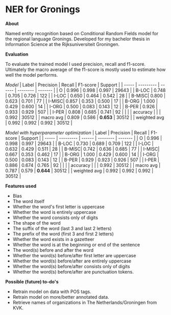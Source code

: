 # NER for Gronings
<b>About</b>

Named entity recognition based on Conditional Random Fields model for the regional language Gronings. Developed for my bachelor thesis in Information Science at the Rijksuniversiteit Groningen.


<b>Evaluation</b>

To evaluate the trained model I used precision, recall and f1-score. Ultimately the macro average of the f1-score is mostly used to estimate how well the model performs.

<i>Model</i>
| Label | Precision | Recall | F1-score | Support |
| ----- | --------- | ------ | -------- | ------- |
| O     | 0.996     | 0.998  | 0.997    | 29643   |
| B-LOC | 0.748     | 0.705  | 0.726    | 122     |
| I-LOC | 0.650     | 0.464  | 0.542    | 28      |
| B-MISC| 0.800     | 0.623  | 0.701    | 77      |
| I-MISC| 0.857     | 0.353  | 0.500    | 17      |
| B-ORG | 1.000     | 0.429  | 0.600    | 14      |
| I-ORG | 0.500     | 0.083  | 0.143    | 12      |
| B-PER | 0.926     | 0.933  | 0.929    | 507     |
| I-PER | 0.808     | 0.685  | 0.741    | 92      |
| |
| accuracy     |    |          | 0.992    | 30512   |
| macro avg    | 0.809 | 0.586 | <b>0.653</b>    | 30512   |
| weighted avg | 0.992 | 0.992 | 0.992    | 30512   |

<i>Model with hyperparameter optimization</i>
| Label | Precision | Recall | F1-score | Support |
| ----- | --------- | ------ | -------- | ------- |
| O     | 0.996     | 0.998  | 0.997    | 29643   |
| B-LOC | 0.730     | 0.689  | 0.709    | 122     |
| I-LOC | 0.632     | 0.429  | 0.511    | 28      |
| B-MISC| 0.742     | 0.636  | 0.685    | 77      |
| I-MISC| 0.667     | 0.353  | 0.462    | 17      |
| B-ORG | 1.000     | 0.429  | 0.600    | 14      |
| I-ORG | 0.500     | 0.083  | 0.143    | 12      |
| B-PER | 0.929     | 0.923  | 0.926    | 507     |
| I-PER | 0.886     | 0.674  | 0.765    | 92      |
| |
| accuracy     |    |          | 0.992    | 30512   |
| macro avg    | 0.787 | 0.579 | <b>0.644</b>    | 30512   |
| weighted avg | 0.992 | 0.992 | 0.992    | 30512   |


<b>Features used</b>
- Bias
- The word itself
- Whether the word's first letter is uppercase
- Whether the word is entirely uppercase
- Whether the word consists only of digits
- The shape of the word
- The suffix of the word (last 3 and last 2 letters)
- The prefix of the word (first 3 and first 2 letters)
- Whether the word exists in a gazetteer
- Whether the word is at the beginning or end of the sentence
- The word(s) before and after the word
- Whether the word(s) before/after first letter are uppercase
- Whether the word(s) before/after are entirely uppercase
- Whether the word(s) before/after consists only of digits
- Whether the word(s) before/after are punctuation tokens.


<b>Possible (future) to-do's</b>

- Retrain model on data with POS tags.
- Retrain model on more/better annotated data.
- Retrieve names of organizations in The Netherlands/Groningen from KVK.
